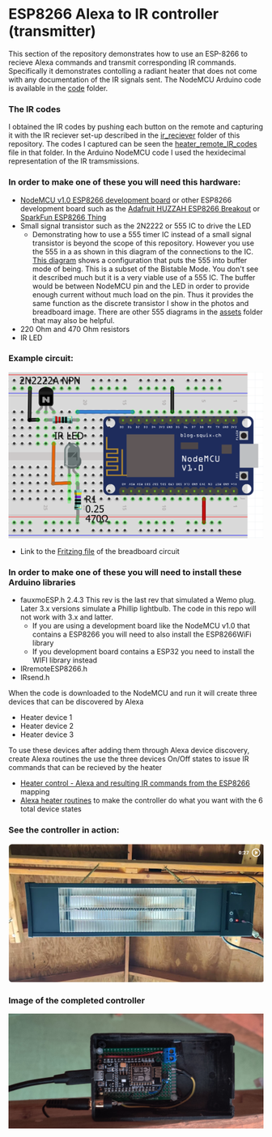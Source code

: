 # ESP8266 Alexa to IR controller (transmitter)
This section of the repository demonstrates how to use an ESP-8266 to recieve Alexa commands and transmit corresponding IR commands. Specifically it demonstrates contolling a radiant heater that does not come with any documentation of the IR signals sent.  The NodeMCU Arduino code is available in the [code](./code/) folder.

### The IR codes
I obtained the IR codes by pushing each button on the remote and capturing it with the IR reciever set-up described in the [ir_reciever](../ir_receiver/) folder of this repository. The codes I captured can be seen the [heater_remote_IR_codes](../ir_receiver/heater_remote_IR_codes_v2.txt) file in that folder.  In the Arduino NodeMCU code I used the hexidecimal representation of the IR tramsmissions.

### In order to make one of these you will need this hardware:
* [NodeMCU v1.0 ESP8266 development board](https://www.amazon.com/HiLetgo-Internet-Development-Wireless-Micropython/dp/B010O1G1ES) or other ESP8266 development board such as the [Adafruit HUZZAH ESP8266 Breakout](https://www.adafruit.com/product/2471) or [SparkFun ESP8266 Thing](https://www.sparkfun.com/products/13231)
* Small signal transistor such as the 2N2222 or 555 IC to drive the LED
  * Demonstrating how to use a 555 timer IC instead of a small signal transistor is beyond the scope of this repository.  However you use the 555 in a as shown in this diagram of the connections to the IC.  [This diagram](../assets/555_timer_as_buffer_to_drive_led.png) shows a configuration that puts the 555 into buffer mode of being.  This is a subset of the Bistable Mode. You don't see it described much but it is a very viable use of a 555 IC. The buffer would be between NodeMCU pin and the LED in order to provide enough current without much load on the pin. Thus it provides the same function as the discrete transistor I show in the photos and breadboard image. There are other 555 diagrams in the [assets](../assets/) folder that may also be helpful.
* 220 Ohm and 470 Ohm resistors
* IR LED

### Example circuit:
![Breadboard image](../assets/ESP8266_Alexa_IR_controller_breadboard2.png "ESP_Alexa_IR_controller_circuit")
* Link to the [Fritzing file](../assets/ESP8266_Alexa_IR_controller_w_transistor_2.fzz) of the breadboard circuit

### In order to make one of these you will need to install these Arduino libraries
* fauxmoESP.h  2.4.3 This rev is the last rev that simulated a Wemo plug.  Later 3.x versions simulate a Phillip lightbulb.  The code in this repo will not work with 3.x and latter.
  * If you are using a development board like the NodeMCU v1.0 that contains a ESP8266 you will need to also install the ESP8266WiFi library
  * If you development board contains a ESP32 you need to install the WIFI library instead 
* IRremoteESP8266.h
* IRsend.h

When the code is downloaded to the NodeMCU and run it will create three devices that can be discovered by Alexa
* Heater device 1
* Heater device 2
* Heater device 3

To use these devices after adding them through Alexa device discovery, create Alexa routines the use the three devices On/Off states to issue IR commands that can be recieved by the heater
* [Heater control - Alexa and resulting IR commands from the ESP8266](https://docs.google.com/spreadsheets/d/1thoHuIrcbselhGR-zq0jwYt2loby5acfT-mOes6eoRw/edit?usp=sharing) mapping
* [Alexa heater routines](https://1drv.ms/w/s!AkhQRfMv5GmDhSj3fwgvKryUF9b4?e=UReHWI) to make the controller do what you want with the 6 total device states

### See the controller in action:

[![The Alexa ESP8266 IR controller in action (27 sec)](/assets/Alexa_ESP8286_IR_control_v2_video_image.png)](https://photos.app.goo.gl/GmGifkKtMW2HBMPd7 "The Alexa ESP8266 IR controller in action (27 sec)")

### Image of the completed controller

![Completed Alexa ESP8266 IR controller](/assets/Alexa_ESP8286_IR_control_v2.png "Completed Alexa ESP8266 IR controller")
